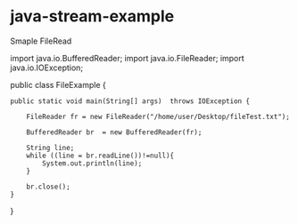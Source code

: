 # java-stream-example


Smaple FileRead

import java.io.BufferedReader;
import java.io.FileReader;
import java.io.IOException;

public class FileExample {

    public static void main(String[] args)  throws IOException {

        FileReader fr = new FileReader("/home/user/Desktop/fileTest.txt");

        BufferedReader br  = new BufferedReader(fr);

        String line;
        while ((line = br.readLine())!=null){
            System.out.println(line);
        }

        br.close();
    }
}
